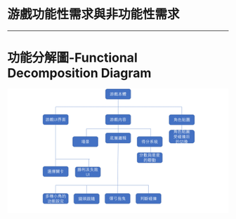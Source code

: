 # 游戲功能性需求與非功能性需求


---
# 功能分解圖-Functional Decomposition Diagram
![](FDD.png "Functional Decomposition Diagram")
